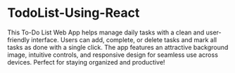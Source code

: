 # TodoList-Using-React
This To-Do List Web App helps manage daily tasks with a clean and user-friendly interface. Users can add, complete, or delete tasks and mark all tasks as done with a single click. The app features an attractive background image, intuitive controls, and responsive design for seamless use across devices. Perfect for staying organized and productive!
